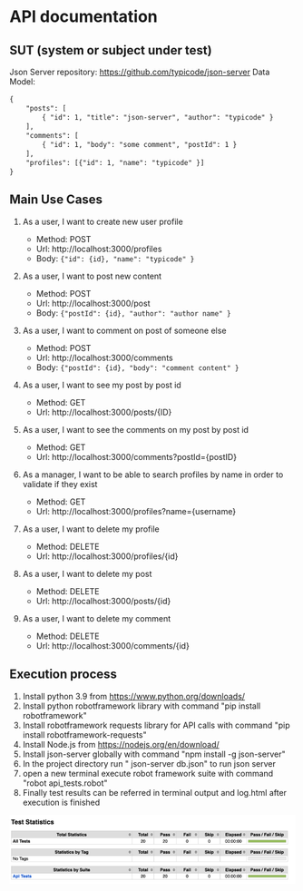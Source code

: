 # API documentation

## SUT (system or subject under test)
Json Server repository: https://github.com/typicode/json-server
Data Model:

```
{
    "posts": [
        { "id": 1, "title": "json-server", "author": "typicode" }
    ],
    "comments": [
        { "id": 1, "body": "some comment", "postId": 1 }
    ],
    "profiles": [{"id": 1, "name": "typicode" }]
}
```

## Main Use Cases
1. As a user, I want to create new user profile
    - Method: POST 
    - Url: http://localhost:3000/profiles
    - Body: 
        ```{"id": {id}, "name": "typicode" }```

2. As a user, I want to post new content
    - Method: POST 
    - Url: http://localhost:3000/post
    - Body: 
        ```{"postId": {id}, "author": "author name" }```
3. As a user, I want to comment on post of someone else
   - Method: POST 
   - Url: http://localhost:3000/comments
   - Body: 
       ```{"postId": {id}, "body": "comment content" }```
4. As a user, I want to see my post by post id
   - Method: GET
   - Url: http://localhost:3000/posts/{ID}

5. As a user, I want to see the comments on my post by post id
   - Method: GET
   - Url: http://localhost:3000/comments?postId={postID}

6. As a manager, I want to be able to search profiles by name in order to validate if they exist
   - Method: GET
   - Url: http://localhost:3000/profiles?name={username}

7. As a user, I want to delete my profile
    - Method: DELETE 
    - Url: http://localhost:3000/profiles/{id}

8. As a user, I want to delete my post
    - Method: DELETE 
    - Url: http://localhost:3000/posts/{id}

9. As a user, I want to delete my comment
    - Method: DELETE 
    - Url: http://localhost:3000/comments/{id}

## Execution process
1. Install python 3.9 from https://www.python.org/downloads/
2. Install python robotframework library with command "pip install robotframework"
3. Install robotframework requests library for API calls with command "pip install robotframework-requests"
4. Install Node.js from https://nodejs.org/en/download/
5. Install json-server globally with command "npm install -g json-server"
6. In the project directory run " json-server db.json" to run json server
7. open a new terminal execute robot framework suite with command "robot api_tests.robot"
8. Finally test results can be referred in terminal output and log.html after execution is finished

![img.png](img.png)
